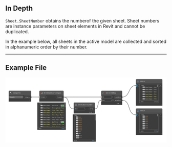 ## In Depth
`Sheet.SheetNumber` obtains the numberof the given sheet. Sheet numbers are instance parameters on sheet elements in Revit and cannot be duplicated.

In the example below, all sheets in the active model are collected and sorted in alphanumeric order by their number.
___
## Example File

![Sheet.SheetNumber](./Revit.Elements.Views.Sheet.SheetNumber_img.jpg)